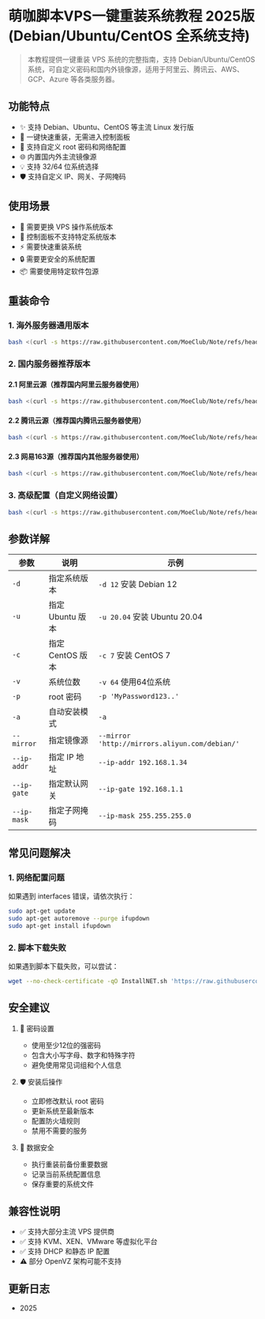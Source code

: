 # 萌咖脚本VPS一键重装系统教程 2025版 (Debian/Ubuntu/CentOS 全系统支持)

> 本教程提供一键重装 VPS 系统的完整指南，支持 Debian/Ubuntu/CentOS 系统，可自定义密码和国内外镜像源，适用于阿里云、腾讯云、AWS、GCP、Azure 等各类服务器。

## 功能特点

- ✨ 支持 Debian、Ubuntu、CentOS 等主流 Linux 发行版
- 🚀 一键快速重装，无需进入控制面板
- 🔧 支持自定义 root 密码和网络配置
- 🌐 内置国内外主流镜像源
- 💡 支持 32/64 位系统选择
- 🛡️ 支持自定义 IP、网关、子网掩码

## 使用场景

- 🔄 需要更换 VPS 操作系统版本
- 🎯 控制面板不支持特定系统版本
- ⚡ 需要快速重装系统
- 🔒 需要更安全的系统配置
- 📦 需要使用特定软件包源

## 重装命令

### 1. 海外服务器通用版本
```bash
bash <(curl -s https://raw.githubusercontent.com/MoeClub/Note/refs/heads/master/InstallNET.sh) -d 12 -v 64 -p 'MyPassword123..' -a
```

### 2. 国内服务器推荐版本

#### 2.1 阿里云源（推荐国内阿里云服务器使用）
```bash
bash <(curl -s https://raw.githubusercontent.com/MoeClub/Note/refs/heads/master/InstallNET.sh) -d 12 -v 64 -p 'MyPassword123..' -a --mirror 'http://mirrors.aliyun.com/debian/'
```

#### 2.2 腾讯云源（推荐国内腾讯云服务器使用）
```bash
bash <(curl -s https://raw.githubusercontent.com/MoeClub/Note/refs/heads/master/InstallNET.sh) -d 12 -v 64 -p 'MyPassword123..' -a --mirror 'http://mirrors.cloud.tencent.com/debian/'
```

#### 2.3 网易163源（推荐国内其他服务器使用）
```bash
bash <(curl -s https://raw.githubusercontent.com/MoeClub/Note/refs/heads/master/InstallNET.sh) -d 12 -v 64 -p 'MyPassword123..' -a --mirror 'http://mirrors.163.com/debian/'
```

### 3. 高级配置（自定义网络设置）
```bash
bash <(curl -s https://raw.githubusercontent.com/MoeClub/Note/refs/heads/master/InstallNET.sh) -d 12 -v 64 -p 'MyPassword123..' -a --mirror 'http://mirrors.163.com/debian/' --ip-addr 192.168.1.34 --ip-gate 192.168.1.1 --ip-mask 255.255.255.0
```

## 参数详解

| 参数 | 说明 | 示例 |
|------|------|------|
| `-d` | 指定系统版本 | `-d 12` 安装 Debian 12 |
| `-u` | 指定 Ubuntu 版本 | `-u 20.04` 安装 Ubuntu 20.04 |
| `-c` | 指定 CentOS 版本 | `-c 7` 安装 CentOS 7 |
| `-v` | 系统位数 | `-v 64` 使用64位系统 |
| `-p` | root 密码 | `-p 'MyPassword123..'` |
| `-a` | 自动安装模式 | `-a` |
| `--mirror` | 指定镜像源 | `--mirror 'http://mirrors.aliyun.com/debian/'` |
| `--ip-addr` | 指定 IP 地址 | `--ip-addr 192.168.1.34` |
| `--ip-gate` | 指定默认网关 | `--ip-gate 192.168.1.1` |
| `--ip-mask` | 指定子网掩码 | `--ip-mask 255.255.255.0` |

## 常见问题解决

### 1. 网络配置问题
如果遇到 interfaces 错误，请依次执行：
```bash
sudo apt-get update
sudo apt-get autoremove --purge ifupdown
sudo apt-get install ifupdown
```

### 2. 脚本下载失败
如果遇到脚本下载失败，可以尝试：
```bash
wget --no-check-certificate -qO InstallNET.sh 'https://raw.githubusercontent.com/MoeClub/Note/refs/heads/master/InstallNET.sh' && bash InstallNET.sh -d 12 -v 64 -p 'MyPassword123..' -a
```

## 安全建议

1. 🔐 密码设置
   - 使用至少12位的强密码
   - 包含大小写字母、数字和特殊字符
   - 避免使用常见词组和个人信息

2. 🛡️ 安装后操作
   - 立即修改默认 root 密码
   - 更新系统至最新版本
   - 配置防火墙规则
   - 禁用不需要的服务

3. 💾 数据安全
   - 执行重装前备份重要数据
   - 记录当前系统配置信息
   - 保存重要的系统文件

## 兼容性说明

- ✅ 支持大部分主流 VPS 提供商
- ✅ 支持 KVM、XEN、VMware 等虚拟化平台
- ✅ 支持 DHCP 和静态 IP 配置
- ⚠️ 部分 OpenVZ 架构可能不支持

## 更新日志

- 2025
